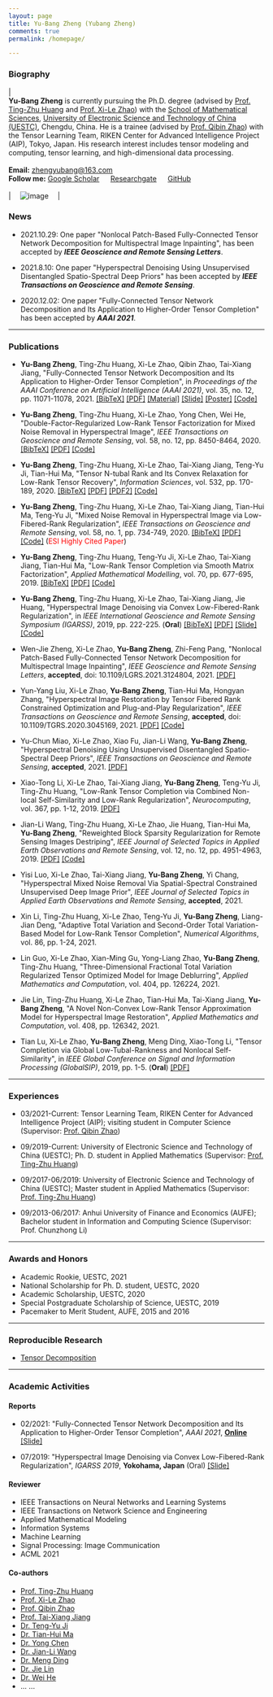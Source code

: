 ```yaml
---
layout: page
title: Yu-Bang Zheng (Yubang Zheng)
comments: true
permalink: /homepage/

---
```



<style>
.biblist { }

/* The item */
.biblist li { }

/* You can define custom styles for plstyle field here. */


/*************************************
   The box that contain BibTeX code
 *************************************/
div.noshow { display: none; }
div.BibTeX {
  margin-right: 1%;
  margin-left: 3%;
  margin-top: 1.2em;
  margin-bottom: 1.3em;
  border: 1px solid silver;
  padding: 0.3em 0.5em;
  background: #eeeeee;
}
div.BibTeX pre { font-size: 85%; overflow: auto;  width: 100%; }
</style>

<script>
function toggleBibtex(articleid) {
  var bib = document.getElementById('bib_'+articleid);
  if (bib) {
    if(bib.className.indexOf('BibTeX') != -1) {
    bib.className.indexOf('noshow') == -1?bib.className = 'BibTeX noshow':bib.className = 'BibTeX';
    }
  } else {
    return;
  }
}
</script>




### Biography
 
| <br>**Yu-Bang Zheng** is currently pursuing the Ph.D. degree (advised by [Prof. Ting-Zhu Huang](http://www.math.uestc.edu.cn/info/1081/2041.htm) and [Prof. Xi-Le Zhao](https://zhaoxile.github.io/)) with the [School of Mathematical Sciences](http://www.math.uestc.edu.cn/index.htm), [University of Electronic Science and Technology of China (UESTC)](https://www.uestc.edu.cn/), Chengdu, China. He is a trainee (advised by [Prof. Qibin Zhao](https://qibinzhao.github.io)) with the Tensor Learning Team, RIKEN Center for Advanced Intelligence Project (AIP), Tokyo, Japan. His research interest includes tensor modeling and computing, tensor learning, and high-dimensional data processing. <br> <br> **Email:** <zhengyubang@163.com>  <br> **Follow me:** [Google Scholar](https://scholar.google.com/citations?hl=en&user=3KH22NkAAAAJ)  &emsp; [Researchgate](https://www.researchgate.net/profile/Yu_Bang_Zheng)  &emsp; [GitHub](https://github.com/YuBangZheng/) <br><br>| &emsp;![image](https://yubangzheng.github.io/images/yubangzheng3.jpg)&emsp; |

### News

* 2021.10.29: One paper "Nonlocal Patch-Based Fully-Connected Tensor Network Decomposition for Multispectral Image Inpainting", has been accepted by _**IEEE Geoscience and Remote Sensing Letters**_.

* 2021.8.10: One paper "Hyperspectral Denoising Using Unsupervised Disentangled Spatio-Spectral Deep Priors" has been accepted by _**IEEE Transactions on Geoscience and Remote Sensing**_.

* 2020.12.02: One paper "Fully-Connected Tensor Network Decomposition and Its Application to Higher-Order Tensor Completion" has been accepted by _**AAAI 2021**_.

---

### Publications

* **Yu-Bang Zheng**, Ting-Zhu Huang, Xi-Le Zhao, Qibin Zhao, Tai-Xiang Jiang, "Fully-Connected Tensor Network Decomposition and Its Application to Higher-Order Tensor Completion", in _Proceedings of the AAAI Conference on Artificial Intelligence (AAAI 2021)_, vol. 35, no. 12, pp. 11071-11078, 2021. <a href="javascript:toggleBibtex('zhengFCTN2021')" class="textlink">[BibTeX]</a> [[PDF]](https://yubangzheng.github.io/papers/AAAI2021_FCTN_Decomposition_ybz.pdf) [[Material]](https://yubangzheng.github.io/papers/Supplementary_Material_FCTN_decomposition.pdf) [[Slide]](https://yubangzheng.github.io/papers/Slide_FCTN_decomposition.pdf) [[Poster]](https://yubangzheng.github.io/papers/Poster_FCTN_decomposition.pdf) [[Code]](https://yubangzheng.github.io/codes/code_FCTN_Decomposition.zip)

<div id="bib_zhengFCTN2021" class="BibTeX noshow">
<pre>
@inproceedings{zhengFCTN2021,
  title={Fully-Connected Tensor Network Decomposition and Its Application to Higher-Order Tensor Completion}, 
  author={Zheng, Yu-Bang and Huang, Ting-Zhu and Zhao, Xi-Le and Zhao, Qibin and Jiang, Tai-Xiang}, 
  booktitle={Proceedings of the AAAI Conference on Artificial Intelligence},
  volume={35},
  number={12},
  pages={11071-11078},
  year={2021},  
}
</pre>
</div>


* **Yu-Bang Zheng**, Ting-Zhu Huang, Xi-Le Zhao, Yong Chen, Wei He, "Double-Factor-Regularized Low-Rank Tensor Factorization for Mixed Noise Removal in Hyperspectral Image", _IEEE Transactions on Geoscience and Remote Sensing_, vol. 58, no. 12, pp. 8450-8464, 2020. <a href="javascript:toggleBibtex('TGRS_LRTFDFR')" class="textlink">[BibTeX]</a> [[PDF]](https://yubangzheng.github.io/papers/TGRS-LRTFDFR.pdf) [[Code]](https://yubangzheng.github.io/codes/code_LRTFDFR.zip)

<div id="bib_TGRS_LRTFDFR" class="BibTeX noshow">
<pre>
@article{TGRS_LRTFDFR,
  author = {Yu-Bang Zheng and Ting-Zhu Huang and Xi-Le Zhao and Yong Chen and Wei He}, 
  journal = {IEEE Transactions on Geoscience and Remote Sensing},  
  title = {Double-Factor-Regularized Low-Rank Tensor Factorization for Mixed Noise Removal in Hyperspectral Image},
  year={2020},
  volume={58},
  number={12},
  pages={8450-8464},
  month={Dec.},
}
</pre>
</div>


* **Yu-Bang Zheng**, Ting-Zhu Huang, Xi-Le Zhao, Tai-Xiang Jiang, Teng-Yu Ji, Tian-Hui Ma, "Tensor N-tubal Rank and Its Convex Relaxation for Low-Rank Tensor Recovery", _Information Sciences_, vol. 532, pp. 170-189, 2020. <a href="javascript:toggleBibtex('IS_Ntubal')" class="textlink">[BibTeX]</a> [[PDF]](https://yubangzheng.github.io/papers/IS-N-tubal-rank.pdf) [[PDF2]](https://yubangzheng.github.io/papers/IS-N-tubal-rank2.pdf) [[Code]](https://yubangzheng.github.io/codes/code_WSTNN.zip)

<div id="bib_IS_Ntubal" class="BibTeX noshow">
<pre>
@article{IS_Ntubal,
  author = {Yu-Bang Zheng and Ting-Zhu Huang and Xi-Le Zhao and Tai-Xiang Jiang and Teng-Yu Ji and Tian-Hui Ma},
  journal = {Information Sciences},
  title = {Tensor {N}-tubal rank and its convex relaxation for low-rank tensor recovery},
  volume = {532},
  pages = {170-189},
  year = {2020},
  month={Sep.},
}
</pre>
</div>


* **Yu-Bang Zheng**, Ting-Zhu Huang, Xi-Le Zhao, Tai-Xiang Jiang, Tian-Hui Ma, Teng-Yu Ji, "Mixed Noise Removal in Hyperspectral Image via Low-Fibered-Rank Regularization", _IEEE Transactions on Geoscience and Remote Sensing_, vol. 58, no. 1, pp. 734-749, 2020. <a href="javascript:toggleBibtex('TGRS_fibered')" class="textlink">[BibTeX]</a> [[PDF]](https://yubangzheng.github.io/papers/TGRS-low-fibered-rank.pdf) [[Code]](https://yubangzheng.github.io/codes/code_TGRS_low-fibered-rank.zip) (<span style="color:red">ESI Highly Cited Paper</span>)

<div id="bib_TGRS_fibered" class="BibTeX noshow">
<pre>
@article{TGRS_fibered,
  author ={Yu-Bang Zheng and Ting-Zhu Huang and Xi-Le Zhao and Tai-Xiang Jiang and Tian-Hui Ma and Teng-Yu Ji},
  journal={IEEE Transactions on Geoscience and Remote Sensing},
  title={Mixed Noise Removal in Hyperspectral Image via Low-Fibered-Rank Regularization},
  year={2020},
  volume={58},
  number={1},
  pages={734-749},
  month={Jan.},
}
</pre>
</div>


* **Yu-Bang Zheng**, Ting-Zhu Huang, Teng-Yu Ji, Xi-Le Zhao, Tai-Xiang Jiang, Tian-Hui Ma, "Low-Rank Tensor Completion via Smooth Matrix Factorization", _Applied Mathematical Modelling_, vol. 70, pp. 677-695, 2019. <a href="javascript:toggleBibtex('AMM_SMFLRTC')" class="textlink">[BibTeX]</a> [[PDF]](https://yubangzheng.github.io/papers/AMM_SMFLRTC_zheng.pdf) [[Code]](https://yubangzheng.github.io/codes/code_SMF-LRTC.zip)

<div id="bib_AMM_SMFLRTC" class="BibTeX noshow">
<pre>
@article{AMM_SMFLRTC,
  title = {Low-Rank Tensor Completion via Smooth Matrix Factorization},
  journal = {Applied Mathematical Modelling},
  volume = {70},
  pages = {677-695},
  year = {2019},
  author = {Yu-Bang Zheng and Ting-Zhu Huang and Teng-Yu Ji and Xi-Le Zhao and Tai-Xiang Jiang and Tian-Hui Ma},
  month={Jun.},
}
</pre>
</div>


* **Yu-Bang Zheng**, Ting-Zhu Huang, Xi-Le Zhao, Tai-Xiang Jiang, Jie Huang, "Hyperspectral Image Denoising via Convex Low-Fibered-Rank Regularization", in _IEEE International Geoscience and Remote Sensing Symposium (IGARSS)_, 2019, pp. 222-225. (**Oral**) <a href="javascript:toggleBibtex('IGARSS2019_fibered')" class="textlink">[BibTeX]</a> [[PDF]](https://yubangzheng.github.io/papers/IGARSS2019-low-fibered-rank.pdf) [[Slide]](https://yubangzheng.github.io/papers/Oral_IGARSS2019_ybz.pdf) [[Code]](https://yubangzheng.github.io/codes/code_TGRS_low-fibered-rank.zip)

<div id="bib_IGARSS2019_fibered" class="BibTeX noshow">
<pre>
@inproceedings{IGARSS2019_fibered,
  author={Zheng, Yu-Bang and Huang, Ting-Zhu and Zhao, Xi-Le and Jiang, Tai-Xiang and Huang, Jie},
  booktitle={IEEE International Geoscience and Remote Sensing Symposium}, 
  title={Hyperspectral Image Denoising Via Convex Low-Fibered-Rank Regularization}, 
  year={2019},
  volume={},
  number={},
  pages={222-225},
  }
</pre>
</div>


* Wen-Jie Zheng, Xi-Le Zhao, **Yu-Bang Zheng**, Zhi-Feng Pang, "Nonlocal Patch-Based Fully-Connected Tensor Network Decomposition for Multispectral Image Inpainting", _IEEE Geoscience and Remote Sensing Letters_, **accepted**, doi: 10.1109/LGRS.2021.3124804, 2021. [[PDF]](https://yubangzheng.github.io/papers/NL-FCTN-wjz.pdf)

* Yun-Yang Liu, Xi-Le Zhao, **Yu-Bang Zheng**, Tian-Hui Ma, Hongyan Zhang, "Hyperspectral Image Restoration by Tensor Fibered Rank Constrained Optimization and Plug-and-Play Regularization", _IEEE Transactions on Geoscience and Remote Sensing_, **accepted**, doi: 10.1109/TGRS.2020.3045169, 2021. [[PDF]](https://yubangzheng.github.io/papers/TGRS-yyl.pdf) [[Code]](https://github.com/zhaoxile/TGRS_FRCTR_PnP)

* Yu-Chun Miao, Xi-Le Zhao, Xiao Fu, Jian-Li Wang, **Yu-Bang Zheng**, "Hyperspectral Denoising Using Unsupervised Disentangled Spatio-Spectral Deep Priors", _IEEE Transactions on Geoscience and Remote Sensing_, **accepted**, 2021. [[PDF]](https://arxiv.org/pdf/2102.12310.pdf)

* Xiao-Tong Li, Xi-Le Zhao, Tai-Xiang Jiang, **Yu-Bang Zheng**, Teng-Yu Ji, Ting-Zhu Huang, "Low-Rank Tensor Completion via Combined Non-local Self-Similarity and Low-Rank Regularization", _Neurocomputing_, vol. 367, pp. 1-12, 2019. [[PDF]](https://yubangzheng.github.io/papers/Neurocomputing-NLSLR-xtl.pdf)

* Jian-Li Wang, Ting-Zhu Huang, Xi-Le Zhao, Jie Huang, Tian-Hui Ma, **Yu-Bang Zheng**, "Reweighted Block Sparsity Regularization for Remote Sensing Images Destriping", _IEEE Journal of Selected Topics in Applied Earth Observations and Remote Sensing_, vol. 12, no. 12, pp. 4951-4963, 2019. [[PDF]](https://yubangzheng.github.io/papers/JSTARS-jlwang.pdf) [[Code]](https://yubangzheng.github.io/codes/code_RBSUTV.zip)

* Yisi Luo, Xi-Le Zhao, Tai-Xiang Jiang,  **Yu-Bang Zheng**, Yi Chang, "Hyperspectral Mixed Noise Removal Via Spatial-Spectral Constrained Unsupervised Deep Image Prior", _IEEE Journal of Selected Topics in Applied Earth Observations and Remote Sensing_, **accepted**, 2021.

* Xin Li, Ting-Zhu Huang, Xi-Le Zhao, Teng-Yu Ji, **Yu-Bang Zheng**, Liang-Jian Deng, "Adaptive Total Variation and Second-Order Total Variation-Based Model for Low-Rank Tensor Completion", _Numerical Algorithms_, vol. 86, pp. 1-24, 2021.

* Lin Guo, Xi-Le Zhao, Xian-Ming Gu, Yong-Liang Zhao, **Yu-Bang Zheng**, Ting-Zhu Huang, "Three-Dimensional Fractional Total Variation Regularized Tensor Optimized Model for Image Deblurring", _Applied Mathematics and Computation_, vol. 404, pp. 126224, 2021.

* Jie Lin, Ting-Zhu Huang, Xi-Le Zhao, Tian-Hui Ma, Tai-Xiang Jiang, **Yu-Bang Zheng**, "A Novel Non-Convex Low-Rank Tensor Approximation Model for Hyperspectral Image Restoration", _Applied Mathematics and Computation_, vol. 408, pp. 126342, 2021.

* Tian Lu, Xi-Le Zhao, **Yu-Bang Zheng**, Meng Ding, Xiao-Tong Li, "Tensor Completion via Global Low-Tubal-Rankness and Nonlocal Self-Similarity", in _IEEE Global Conference on Signal and Information Processing (GlobalSIP)_, 2019, pp. 1-5. (**Oral**) [[PDF]](https://yubangzheng.github.io/papers/TianLu.pdf)

---

### Experiences 

* 03/2021-Current: Tensor Learning Team, RIKEN Center for Advanced Intelligence Project (AIP); visiting student in Computer Science (Supervisor: [Prof. Qibin Zhao](https://qibinzhao.github.io))

* 09/2019-Current: University of Electronic Science and Technology of China (UESTC); Ph. D. student in Applied Mathematics (Supervisor: [Prof. Ting-Zhu Huang](http://www.math.uestc.edu.cn/info/1081/2041.htm))

* 09/2017-06/2019: University of Electronic Science and Technology of China (UESTC); Master student in Applied Mathematics (Supervisor: [Prof. Ting-Zhu Huang](http://www.math.uestc.edu.cn/info/1081/2041.htm))

* 09/2013-06/2017: Anhui University of Finance and Economics (AUFE); Bachelor student in Information and Computing Science (Supervisor: Prof. Chunzhong Li)

---

### Awards and Honors

*  Academic Rookie, UESTC, 2021
*  National Scholarship for Ph. D. student, UESTC, 2020
*  Academic Scholarship, UESTC, 2020
*  Special Postgraduate Scholarship of Science, UESTC, 2019
*  Pacemaker to Merit Student, AUFE, 2015 and 2016

---

### Reproducible Research

*  [Tensor Decomposition](https://github.com/zhaoxile/reproducible-tensor-completion-state-of-the-art)


---

### Academic Activities

#### Reports

* 02/2021: "Fully-Connected Tensor Network Decomposition and Its Application to Higher-Order Tensor Completion", _AAAI 2021_, **[Online](https://virtual.2021.aaai.org/paper_AAAI-4990.html)** [[Slide]](https://yubangzheng.github.io/papers/Slide_FCTN_decomposition.pdf)

* 07/2019: "Hyperspectral Image Denoising via Convex Low-Fibered-Rank Regularization", _IGARSS 2019_, **Yokohama, Japan** (Oral) [[Slide]](https://yubangzheng.github.io/papers/Oral_IGARSS2019_ybz.pdf)

#### Reviewer

*  IEEE Transactions on Neural Networks and Learning Systems
*  IEEE Transactions on Network Science and Engineering
*  Applied Mathematical Modeling
*  Information Systems
*  Machine Learning
*  Signal Processing: Image Communication
*  ACML 2021

#### Co-authors

*  [Prof. Ting-Zhu Huang](http://www.math.uestc.edu.cn/info/1081/2041.htm)
*  [Prof. Xi-Le Zhao](https://zhaoxile.github.io/)
*  [Prof. Qibin Zhao](https://qibinzhao.github.io)
*  [Prof. Tai-Xiang Jiang](https://taixiangjiang.github.io)
*  [Dr. Teng-Yu Ji](https://sites.google.com/site/tengyuji90/)
*  [Dr. Tian-Hui Ma](https://dblp.org/pid/173/2719.html)
*  [Dr. Yong Chen](https://chenyong1993.github.io/yongchen.github.io/)
*  [Dr. Jian-Li Wang](https://wangjianli123.github.io/)
*  [Dr. Meng Ding](https://mengding56.github.io)
*  [Dr. Jie Lin](https://jielin96.github.io/)
*  [Dr. Wei He](https://www.geoinformatics2018.com/member/weihe/)
*  ... ...

<script type="text/javascript" src="//rf.revolvermaps.com/0/0/8.js?i=5walv8lpuh8&amp;m=0&amp;c=ff0000&amp;cr1=ffffff&amp;f=arial&amp;l=33" async="async"></script>




